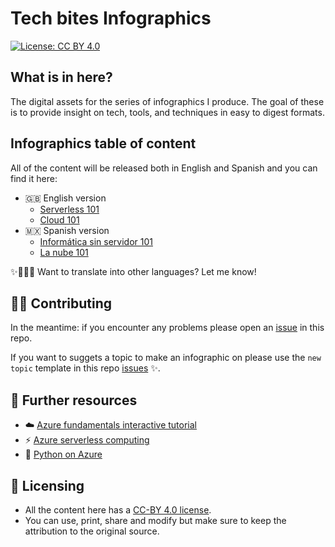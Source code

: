 # Tech bites Infographics

[![License: CC BY 4.0](https://img.shields.io/badge/License-CC%20BY%204.0-lightgrey.svg?colorA=2D2A56&colorB=7A76C2&style=flat.svg)](https://creativecommons.org/licenses/by/4.0/)

## What is in here?

The digital assets for the series of infographics I produce. The goal of these is to provide insight on tech, tools, and techniques in easy to digest formats.

## Infographics table of content

All of the content will be released both in English and Spanish and you can find it here:

- 🇬🇧 English version
  - [Serverless 101](./EN/serverless)
  - [Cloud 101](./EN/cloud)
- 🇲🇽 Spanish version
  - [Informática sin servidor 101](./ES/serverless)
  - [La nube 101](./ES/cloud)


✨🙋🏻‍♀️ Want to translate into other languages? Let me know!

## 🙌🏼 Contributing

In the meantime: if you encounter any problems please open an [issue][issues] in this repo.

If you want to suggets a topic to make an infographic on please use the `new topic` template in this repo [issues][issues] ✨.

## 📝 Further resources

- ☁️ [Azure fundamentals interactive tutorial](https://docs.microsoft.com/learn/paths/azure-fundamentals/?WT.mc_id=tech-bites-github-taallard)
- ⚡️ [Azure serverless computing](https://azure.microsoft.com/en-gb/overview/serverless-computing/?WT.mc_id=tech-bites-github-taallard)
- 🐍 [Python on Azure](https://azure.microsoft.com/en-gb/develop/python/)
  
## 📃 Licensing

- All the content here has a [CC-BY 4.0 license](https://creativecommons.org/licenses/by/4.0/).
- You can use, print, share and modify but make sure to keep the attribution to the original source.




[issues]: https://github.com/trallard/tech-bites/issues
[link_repo]: https://github.com/trallard/tech-bites